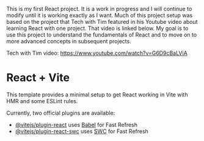 This is my first React project. It is a work in progress and I will continue to modify until it is working exactly as I want. Much of this project setup was based on the project that Tech with Tim featured in his Youtube video about learning React with one project. That video is linked below. My goal is to use this project to understand the fundamentals of React and to move on to more advanced concepts in subsequent projects. 

Tech with Tim video: https://www.youtube.com/watch?v=G6D9cBaLViA


# React + Vite

This template provides a minimal setup to get React working in Vite with HMR and some ESLint rules.

Currently, two official plugins are available:

- [@vitejs/plugin-react](https://github.com/vitejs/vite-plugin-react/blob/main/packages/plugin-react/README.md) uses [Babel](https://babeljs.io/) for Fast Refresh
- [@vitejs/plugin-react-swc](https://github.com/vitejs/vite-plugin-react-swc) uses [SWC](https://swc.rs/) for Fast Refresh
